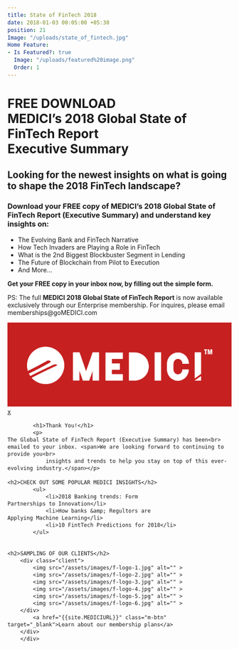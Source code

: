 ```yaml
---
title: State of FinTech 2018
date: 2018-01-03 00:05:00 +05:30
position: 21
Image: "/uploads/state_of_fintech.jpg"
Home Feature:
- Is Featured?: true
  Image: "/uploads/featured%20image.png"
  Order: 1
---
```


<div class="landing-page">
		<h1>FREE DOWNLOAD<br>
			 <span>MEDICI’s 2018 Global State of FinTech Report</span><br>
			 Executive Summary 
	  </h1>   
		<div class="left-content">
      <h2>Looking for the newest insights on what is going to shape the 2018 FinTech landscape?</h2>
      <h3>Download your FREE copy of MEDICI’s 2018 Global State of FinTech Report (Executive Summary) and understand key insights on:</h3>
      <ul>
          <li>The Evolving Bank and FinTech Narrative</li>
            <li>How Tech Invaders are Playing a Role in FinTech </li>
            <li>What is the 2nd Biggest Blockbuster 
            Segment in Lending</li>
            <li>The Future of Blockchain from Pilot to 
            Execution </li>
            <li>And More…</li>
      </ul>
      <p><strong>Get your FREE copy in your inbox now, by filling out the simple form.</strong></p>
      <p>PS: The full <strong>MEDICI 2018 Global State of 
      FinTech Report</strong> is now available exclusively through our Enterprise membership. 
      For inquires, please email 
      memberships@goMEDICI.com</p>
		</div>
    
</div>
<!--FINTECH  MODAL-->
<div class="modal-wrapp" id="Fintech-Modal">
  <div class="modal-dialoge">     
            <div class="m-header">
                <div class="m-logo"><img src="/assets/images/logo-wtag.svg" alt=""></div>
                <a href="#" class="close-btn js-modal-close">x</a>
            </div>
        <div class="modal-content">
            
            <h1>Thank You!</h1>
            <p>
    The Global State of FinTech Report (Executive Summary) has been<br>
    emailed to your inbox. <span>We are looking forward to continuing to provide you<br>
                insights and trends to help you stay on top of this ever-evolving industry.</span></p>
    
    <h2>CHECK OUT SOME POPULAR MEDICI INSIGHTS</h2>
            <ul>
                <li>2018 Banking trends: Form
    Partnerships to Innovation</li>
                <li>How banks &amp; Regultors are
    Applying Machine Learning</li>
                <li>10 FintTech Predictions for 2018</li>
            </ul>
    
    
    <h2>SAMPLING OF OUR CLIENTS</h2>
        <div class="client">
            <img src="/assets/images/f-logo-1.jpg" alt="" >    
            <img src="/assets/images/f-logo-2.jpg" alt="" >    
            <img src="/assets/images/f-logo-3.jpg" alt="" >    
            <img src="/assets/images/f-logo-4.jpg" alt="" >    
            <img src="/assets/images/f-logo-5.jpg" alt="" >    
            <img src="/assets/images/f-logo-6.jpg" alt="" >    
        </div>
            <a href="{{site.MEDICIURL}}" class="m-btn" target="_blank">Learn about our membership plans</a>
        </div>  
        </div>  
</div>    
<!--FINTECH THANK YOU MODAL-->	